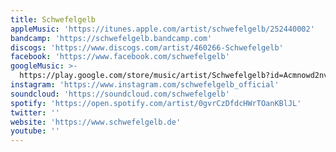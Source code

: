 ```yaml
---
title: Schwefelgelb
appleMusic: 'https://itunes.apple.com/artist/schwefelgelb/252440002'
bandcamp: 'https://schwefelgelb.bandcamp.com'
discogs: 'https://www.discogs.com/artist/460266-Schwefelgelb'
facebook: 'https://www.facebook.com/schwefelgelb'
googleMusic: >-
  https://play.google.com/store/music/artist/Schwefelgelb?id=Acmnowd2nvyuse37hgfnlypmybq
instagram: 'https://www.instagram.com/schwefelgelb_official'
soundcloud: 'https://soundcloud.com/schwefelgelb'
spotify: 'https://open.spotify.com/artist/0gvrCzDfdcHWrTOanKBlJL'
twitter: ''
website: 'https://www.schwefelgelb.de'
youtube: ''
---
```

